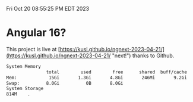 Fri Oct 20 08:55:25 PM EDT 2023

# Angular 16?


This project is live at [https://kusl.github.io/ngnext-2023-04-21/](https://kusl.github.io/ngnext-2023-04-21/ "next!") thanks to Github.

```bash
System Memory
               total        used        free      shared  buff/cache   available
Mem:            15Gi       1.3Gi       4.8Gi       246Mi       9.2Gi        13Gi
Swap:          8.0Gi          0B       8.0Gi
System Storage
814M	.
